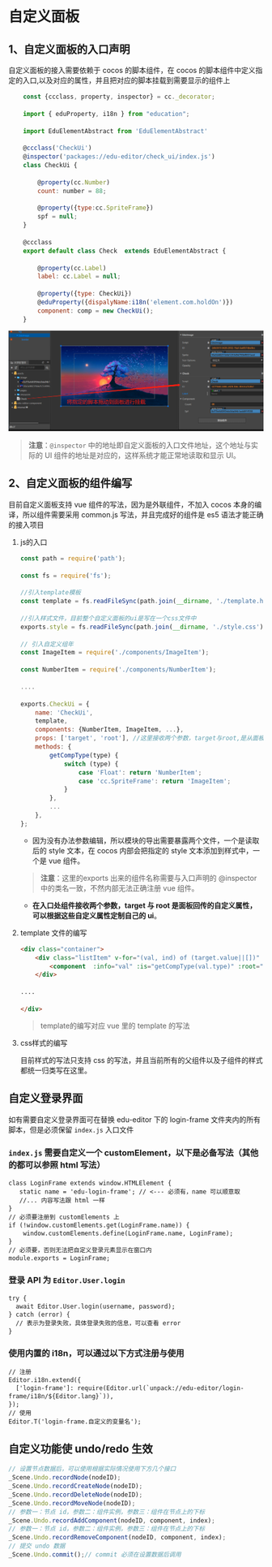 # 自定义面板

## 1、自定义面板的入口声明

自定义面板的接入需要依赖于 cocos 的脚本组件，在 cocos 的脚本组件中定义指定的入口,以及对应的属性，并且把对应的脚本挂载到需要显示的组件上

```js
    const {ccclass, property, inspector} = cc._decorator;

    import { eduProperty, i18n } from "education";

    import EduElementAbstract from 'EduElementAbstract'

    @ccclass('CheckUi')
    @inspector('packages://edu-editor/check_ui/index.js')
    class CheckUi {

        @property(cc.Number)
        count: number = 88;

        @property({type:cc.SpriteFrame})
        spf = null;
    }

    @ccclass
    export default class Check  extends EduElementAbstract {

        @property(cc.Label)
        label: cc.Label = null;

        @property({type: CheckUi})
        @eduProperty({dispalyName:i18n('element.com.holdOn')})
        component: comp = new CheckUi();
    }

```

![将指定的脚本拖动到面板进行挂在](img/develop_panel.png)

> **注意**：`@inspector` 中的地址即自定义面板的入口文件地址，这个地址与实际的 UI 组件的地址是对应的，这样系统才能正常地读取和显示 UI。

## 2、自定义面板的组件编写

目前自定义面板支持 vue 组件的写法，因为是外联组件，不加入 cocos 本身的编译，所以组件需要采用 common.js 写法，并且完成好的组件是 es5 语法才能正确的接入项目

1. js的入口

    ```js
    const path = require('path');

    const fs = require('fs');

    //引入template模板
    const template = fs.readFileSync(path.join(__dirname, './template.html'), 'utf-8');

    //引入样式文件，目前整个自定义面板的ui是写在一个css文件中
    exports.style = fs.readFileSync(path.join(__dirname, './style.css'), 'utf-8');

    // 引入自定义组年
    const ImageItem = require('./components/ImageItem');

    const NumberItem = require('./components/NumberItem');

    ....

    exports.CheckUi = {
        name: 'CheckUi',
        template,
        components: {NumberItem, ImageItem, ...},
        props: ['target', 'root'], //这里接收两个参数，target与root,是从面板回传的组件属性
        methods: {
            getCompType(type) {
                switch (type) {
                    case 'Float': return 'NumberItem';
                    case 'cc.SpriteFrame': return 'ImageItem';
                }
            },
            ...
        },
    };
    ```

    - 因为没有办法参数编辑，所以模块的导出需要暴露两个文件，一个是读取后的 style 文本，在 cocos 内部会把指定的 style 文本添加到样式中，一个是 vue 组件。

    > **注意**：这里的exports 出来的组件名称需要与入口声明的 @inspector 中的类名一致，不然内部无法正确注册 vue 组件。

    - **在入口处组件接收两个参数，target 与 root 是面板回传的自定义属性，可以根据这些自定义属性定制自己的 ui**。

2. template 文件的编写

    ```html
    <div class="container">
        <div class="listItem" v-for="(val, ind) of (target.value||[])" :key="'comp_' + ind">
            <component  :info="val" :is="getCompType(val.type)" :root="root"/>
        </div>

    ....

    </div>
    ```

    > template的编写对应 vue 里的 template 的写法

3. css样式的编写

    目前样式的写法只支持 css 的写法，并且当前所有的父组件以及子组件的样式都统一归类写在这里。

## 自定义登录界面

如有需要自定义登录界面可在替换 edu-editor 下的 login-frame 文件夹内的所有脚本，但是必须保留 `index.js` 入口文件

### `index.js` 需要自定义一个 customElement，以下是必备写法（其他的都可以参照 html 写法）

````
class LoginFrame extends window.HTMLElement {
   static name = 'edu-login-frame'; // <--- 必须有，name 可以顺意取
   //... 内容写法跟 html 一样
}
// 必须要注册到 customElements 上
if (!window.customElements.get(LoginFrame.name)) {
    window.customElements.define(LoginFrame.name, LoginFrame);
}
// 必须要，否则无法把自定义登录元素显示在窗口内
module.exports = LoginFrame;
````

### 登录 API 为 `Editor.User.login`

```
try {
  await Editor.User.login(username, password);
} catch (error) {
  // 表示为登录失败，具体登录失败的信息，可以查看 error
}
```

### 使用内置的 i18n，可以通过以下方式注册与使用

```
// 注册
Editor.i18n.extend({
  ['login-frame']: require(Editor.url(`unpack://edu-editor/login-frame/i18n/${Editor.lang}`)),
});
// 使用
Editor.T('login-frame.自定义的变量名');
```

## 自定义功能使 undo/redo 生效

```js
// 设置节点数据后，可以使用根据实际情况使用下方几个接口
_Scene.Undo.recordNode(nodeID);
_Scene.Undo.recordCreateNode(nodeID);
_Scene.Undo.recordDeleteNode(nodeID);
_Scene.Undo.recordMoveNode(nodeID);
// 参数一：节点 id，参数二：组件实例，参数三：组件在节点上的下标
_Scene.Undo.recordAddComponent(nodeID, component, index);
// 参数一：节点 id，参数二：组件实例，参数三：组件在节点上的下标
_Scene.Undo.recordRemoveComponent(nodeID, component, index);
// 提交 undo 数据
_Scene.Undo.commit();// commit 必须在设置数据后调用
```
